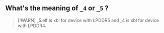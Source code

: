 ## What's the meaning of `_4` or `_5` ?

> [!WARN]
> _5.elf is xbl for device with LPDDR5 and _4 is xbl for device with LPDDR4.

